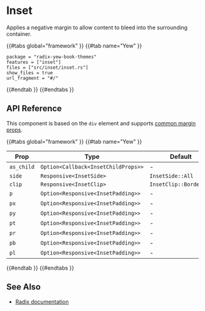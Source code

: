 # Inset

Applies a negative margin to allow content to bleed into the surrounding container.

{{#tabs global="framework" }}
{{#tab name="Yew" }}

```toml,trunk
package = "radix-yew-book-themes"
features = ["inset"]
files = ["src/inset/inset.rs"]
show_files = true
url_fragment = "#/"
```

{{#endtab }}
{{#endtabs }}

## API Reference

This component is based on the `div` element and supports [common margin props](../overview/layout.md#margin-props).

{{#tabs global="framework" }}
{{#tab name="Yew" }}

| Prop       | Type                                | Default                |
| ---------- | ----------------------------------- | ---------------------- |
| `as_child` | `Option<Callback<InsetChildProps>>` | -                      |
| `side`     | `Responsive<InsetSide>`             | `InsetSide::All`       |
| `clip`     | `Responsive<InsetClip>`             | `InsetClip::BorderBox` |
| `p`        | `Option<Responsive<InsetPadding>>`  | -                      |
| `px`       | `Option<Responsive<InsetPadding>>`  | -                      |
| `py`       | `Option<Responsive<InsetPadding>>`  | -                      |
| `pt`       | `Option<Responsive<InsetPadding>>`  | -                      |
| `pr`       | `Option<Responsive<InsetPadding>>`  | -                      |
| `pb`       | `Option<Responsive<InsetPadding>>`  | -                      |
| `pl`       | `Option<Responsive<InsetPadding>>`  | -                      |

{{#endtab }}
{{#endtabs }}

## See Also

-   [Radix documentation](https://www.radix-ui.com/themes/docs/components/inset)
